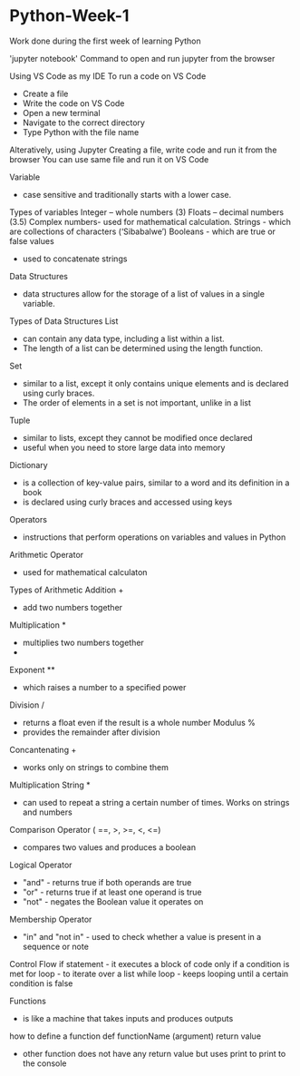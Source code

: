 # Python-Week-1
Work done during the first week of learning Python

'jupyter notebook'
Command to open and run jupyter from the browser

Using VS Code as my IDE
To run a code on VS Code
-	Create a file
-	Write the code on VS Code
-	Open a new terminal
-	Navigate to the correct directory
-	Type Python with the file name 

Alteratively, using Jupyter
Creating a file, write code and run it from the browser
You can use same file and run it on VS Code



Variable
-	 case sensitive and traditionally starts with a lower case.
  
Types of variables
Integer – whole numbers (3)
Floats –  decimal numbers (3.5)
Complex numbers- used for mathematical calculation.
Strings -  which are collections of characters (‘Sibabalwe’)
Booleans - which are true or false values
+ used to concatenate strings




Data Structures
-	data structures allow for the storage of a list of values in a single variable.
   
Types of Data Structures
List 
- can contain any data type, including a list within a list. 
- The length of a list can be determined using the length function.

Set 
- similar to a list, except it only contains unique elements and is declared using curly braces.
- The order of elements in a set is not important, unlike in a list

Tuple
- similar to lists, except they cannot be modified once declared
- useful when you need to store large data into memory

Dictionary
- is a collection of key-value pairs, similar to a word and its definition in a book
- is declared using curly braces and accessed using keys



Operators
- instructions that perform operations on variables and values in Python

Arithmetic Operator
- used for mathematical calculaton

Types of Arithmetic 
Addition + 
- add two numbers together

Multiplication *
- multiplies two numbers together
- 
Exponent **
- which raises a number to a specified power
 
Division /
  - returns a float even if the result is a whole number
Modulus %
- provides the remainder after division
  
Concantenating +
- works only on strings to combine them
  
Multiplication String *
- can used to repeat a string a certain number of times. Works on 
  strings and numbers

Comparison Operator ( ==, >, >=, <, <=)
- compares two values and produces a boolean

Logical Operator
- "and" - returns true if both operands are true
- "or" - returns true if at least one operand is true
- "not" - negates the Boolean value it operates on

Membership Operator
- "in" and "not in" - used to check whether a value is present in a sequence or note



Control Flow
if statement - it executes a block of code only if a condition is met 
for loop - to iterate over a list 
while loop - keeps looping until a certain condition is false


Functions 
- is like a machine that takes inputs and produces outputs

how to define a function
def functionName (argument) 
 return value

 - other function does not have any return value but uses print to print to the console
